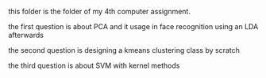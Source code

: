 this folder is the folder of my 4th computer assignment.

the first question is about PCA and it usage in face recognition using an LDA afterwards

the second question is designing a kmeans clustering class by scratch

the third question is about SVM with kernel methods

